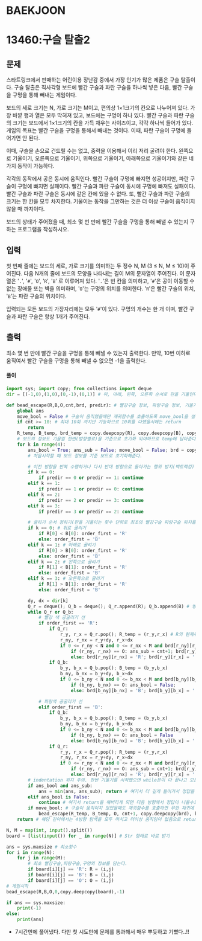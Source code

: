 # BAEKJOON

# 13460:구슬 탈출2

## 문제

스타트링크에서 판매하는 어린이용 장난감 중에서 가장 인기가 많은 제품은 구슬 탈출이다. 구슬 탈출은 직사각형 보드에 빨간 구슬과 파란 구슬을 하나씩 넣은 다음, 빨간 구슬을 구멍을 통해 빼내는 게임이다.

보드의 세로 크기는 N, 가로 크기는 M이고, 편의상 1×1크기의 칸으로 나누어져 있다. 가장 바깥 행과 열은 모두 막혀져 있고, 보드에는 구멍이 하나 있다. 빨간 구슬과 파란 구슬의 크기는 보드에서 1×1크기의 칸을 가득 채우는 사이즈이고, 각각 하나씩 들어가 있다. 게임의 목표는 빨간 구슬을 구멍을 통해서 빼내는 것이다. 이때, 파란 구슬이 구멍에 들어가면 안 된다.

이때, 구슬을 손으로 건드릴 수는 없고, 중력을 이용해서 이리 저리 굴려야 한다. 왼쪽으로 기울이기, 오른쪽으로 기울이기, 위쪽으로 기울이기, 아래쪽으로 기울이기와 같은 네 가지 동작이 가능하다.

각각의 동작에서 공은 동시에 움직인다. 빨간 구슬이 구멍에 빠지면 성공이지만, 파란 구슬이 구멍에 빠지면 실패이다. 빨간 구슬과 파란 구슬이 동시에 구멍에 빠져도 실패이다. 빨간 구슬과 파란 구슬은 동시에 같은 칸에 있을 수 없다. 또, 빨간 구슬과 파란 구슬의 크기는 한 칸을 모두 차지한다. 기울이는 동작을 그만하는 것은 더 이상 구슬이 움직이지 않을 때 까지이다.

보드의 상태가 주어졌을 때, 최소 몇 번 만에 빨간 구슬을 구멍을 통해 빼낼 수 있는지 구하는 프로그램을 작성하시오.

## 입력

첫 번째 줄에는 보드의 세로, 가로 크기를 의미하는 두 정수 N, M (3 ≤ N, M ≤ 10)이 주어진다. 다음 N개의 줄에 보드의 모양을 나타내는 길이 M의 문자열이 주어진다. 이 문자열은 '`.`', '`#`', '`O`', '`R`', '`B`' 로 이루어져 있다. '`.`'은 빈 칸을 의미하고, '`#`'은 공이 이동할 수 없는 장애물 또는 벽을 의미하며, '`O`'는 구멍의 위치를 의미한다. '`R`'은 빨간 구슬의 위치, '`B`'는 파란 구슬의 위치이다.

입력되는 모든 보드의 가장자리에는 모두 '`#`'이 있다. 구멍의 개수는 한 개 이며, 빨간 구슬과 파란 구슬은 항상 1개가 주어진다.

## 출력

최소 몇 번 만에 빨간 구슬을 구멍을 통해 빼낼 수 있는지 출력한다. 만약, 10번 이하로 움직여서 빨간 구슬을 구멍을 통해 빼낼 수 없으면 -1을 출력한다.



#### 풀이

```python
import sys; import copy; from collections import deque
dir = [(-1,0),(1,0),(0,-1),(0,1)] # 위, 아래, 왼쪽, 오른쪽 순서로 판을 기울인다.

def bead_escape(R,B,O,cnt,brd, predir): # 빨강구슬 정보, 파랑구슬 정보, 기울기 횟수, 보드, 이전 기울기 방향
    global ans
    move_bool = False # 구슬이 움직였을때만 재귀함수를 호출하도록 move_bool을 설정해준다.
    if cnt >= 10: # 최대 10회 까지만 가능하므로 10회를 다했을시에는 return
        return
    R_temp, B_temp, brd_temp = copy.deepcopy(R), copy.deepcopy(B), copy.deepcopy(brd) # 구슬이 이동할때마다 구슬의 정보를 최신화하고 재귀함수 호출시에 담아줄 temp
    # 보드의 정보도 기울임 한번(방향별로)을 기준으로 초기화 되야하므로 temp에 담아준다. # 주의할점은 반드시 deepcopy를 써줘야한다.
    for k in range(4):
        ans_bool = True; ans_sub = False; move_bool = False; brd = copy.deepcopy(brd_temp) # 구슬이 동시에 움직이므로 정답에 해당하는지 안하는지 구분해줄 설정값들
        # 처음시작할 때 보드 정보를 기준 보드로 초기화해준다.

        # 이전 방향을 반복 수행하거나 다시 반대 방향으로 돌아가는 행위 방지(백트랙킹)
        if k == 0:
            if predir == 0 or predir == 1: continue
        elif k == 1:
            if predir == 1 or predir == 0: continue
        elif k == 2:
            if predir == 2 or predir == 3: continue
        elif k == 3:
            if predir == 3 or predir == 2: continue

        # 굴리기 순서 정하기(판을 기울이는 횟수 단위로 최초의 빨강구슬 파랑구슬 위치를 기준으로 처음 한번만 순서를 정해주면 된다.)
        if k == 0: # 위로 굴리기
            if R[0] < B[0]: order_first = 'R'
            else: order_first = 'B'
        elif k == 1: # 아래로 굴리기
            if R[0] > B[0]: order_first = 'R'
            else: order_first = 'B'
        elif k == 2: # 왼쪽으로 굴리기
            if R[1] < B[1]: order_first = 'R'
            else: order_first = 'B'
        elif k == 3: # 오른쪽으로 굴리기
            if R[1] > B[1]: order_first = 'R'
            else: order_first = 'B'

        dy, dx = dir[k]
        Q_r = deque(); Q_b = deque(); Q_r.append(R); Q_b.append(B) # 방향 단위로 처음의 R과 B를 담아준다.
        while Q_r or Q_b:
            # 빨강 색 공굴리기 선
            if order_first == 'R':
                if Q_r:
                    r_y, r_x = Q_r.pop(); R_temp = (r_y,r_x) # R의 현재위치를 최신화(재귀함수 호출용)
                    r_ny, r_nx = r_y+dy, r_x+dx
                    if 0 <= r_ny < N and 0 <= r_nx < M and brd[r_ny][r_nx] != '#' and brd[r_ny][r_nx] != 'B':
                        if (r_ny, r_nx) == O: ans_sub = cnt+1; brd[r_y][r_x] = '.'; # 구멍에 들어갔을때도 brd의 정보를 최신화해줘여함을 잊으면 안된다.
                        else: brd[r_ny][r_nx] = 'R'; brd[r_y][r_x] = '.'; Q_r.append((r_ny,r_nx)); move_bool = True
                if Q_b:
                    b_y, b_x = Q_b.pop(); B_temp = (b_y,b_x)
                    b_ny, b_nx = b_y+dy, b_x+dx
                    if 0 <= b_ny < N and 0 <= b_nx < M and brd[b_ny][b_nx] != '#' and brd[b_ny][b_nx] != 'R':
                        if (b_ny, b_nx) == O: ans_bool = False;
                        else: brd[b_ny][b_nx] = 'B'; brd[b_y][b_x] = '.'; Q_b.append((b_ny,b_nx)); move_bool = True

            # 파랑색 공굴리기 선
            elif order_first == 'B':
                if Q_b:
                    b_y, b_x = Q_b.pop(); B_temp = (b_y,b_x)
                    b_ny, b_nx = b_y+dy, b_x+dx
                    if 0 <= b_ny < N and 0 <= b_nx < M and brd[b_ny][b_nx] != '#' and brd[b_ny][b_nx] != 'R':
                        if (b_ny, b_nx) == O: ans_bool = False
                        else: brd[b_ny][b_nx] = 'B'; brd[b_y][b_x] = '.'; Q_b.append((b_ny,b_nx)); move_bool = True
                if Q_r:
                    r_y, r_x = Q_r.pop(); R_temp = (r_y,r_x)
                    r_ny, r_nx = r_y+dy, r_x+dx
                    if 0 <= r_ny < N and 0 <= r_nx < M and brd[r_ny][r_nx] != '#' and brd[r_ny][r_nx] != 'B':
                        if (r_ny, r_nx) == O: ans_sub = cnt+1; brd[r_y][r_x] = '.';
                        else: brd[r_ny][r_nx] = 'R'; brd[r_y][r_x] = '.'; Q_r.append((r_ny,r_nx)); move_bool = True
        # indentation 위치 주의. 한번 기울기를 시작했으면 while문이 다 끝나고 모든 구슬의 한방향 움직임을 마쳤을때 재귀여부 및 정답관련들을 판단해줘야한다. 미리 해버리면 동시에 구슬이 들어가는 경우등을 판별할수 X.
        if ans_bool and ans_sub:
            ans = min(ans, ans_sub); return # 여기서 더 깊게 들어가서 정답을 찾는다해도 최소값이 아니므로 return 시켜버리자.
        elif ans_bool is False:
            continue # 여기서 return을 해버리게 되면 다음 방향에서 정답이 나올수도 있는데 이런 경우를 무시해버리게 된다.
        if move_bool: # 구슬이 움직이지 않았을때도 재귀함수를 호출하면 무한 재귀에 빠지게 된다.
            bead_escape(R_temp, B_temp, O, cnt+1, copy.deepcopy(brd), k)
    return # 해당 깊이에서는 4방향 탐색을 모두 마치고 더이상 움직임이 없음으로 return

N, M = map(int, input().split())
board = [list(input()) for _ in range(N)] # Str 형태로 바로 받기

ans = sys.maxsize # 최소횟수
for i in range(N):
    for j in range(M):
        # 최초 빨강구슬,파랑구슬,구멍의 정보를 담는다.
        if board[i][j] == 'R': R = (i,j)
        if board[i][j] == 'B': B = (i,j)
        if board[i][j] == 'O': O = (i,j)
# 게임시작
bead_escape(R,B,O,0,copy.deepcopy(board),-1)

if ans == sys.maxsize:
    print(-1)
else:
    print(ans)

```

- 7시간만에 풀어냈다. 다만 첫 시도만에 문제를 통과해서 매우 뿌듯하고 기뻤다..!!